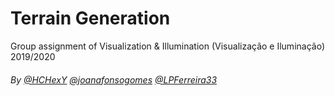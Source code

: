 # Terrain Generation

Group assignment of Visualization & Illumination (Visualização e Iluminação) 2019/2020

###### By [@HCHexY](https://github.com/HCHexY) [@joanafonsogomes]( https://github.com/joanafonsogomes) [@LPFerreira33](https://github.com/LPFerreira33)
